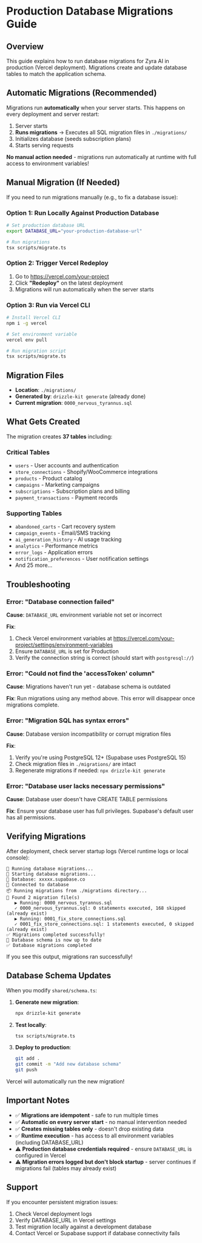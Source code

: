 # Production Database Migrations Guide

## Overview

This guide explains how to run database migrations for Zyra AI in production (Vercel deployment). Migrations create and update database tables to match the application schema.

## Automatic Migrations (Recommended)

Migrations run **automatically** when your server starts. This happens on every deployment and server restart:

1. Server starts
2. **Runs migrations** → Executes all SQL migration files in `./migrations/`
3. Initializes database (seeds subscription plans)
4. Starts serving requests

**No manual action needed** - migrations run automatically at runtime with full access to environment variables!

## Manual Migration (If Needed)

If you need to run migrations manually (e.g., to fix a database issue):

### Option 1: Run Locally Against Production Database

```bash
# Set production database URL
export DATABASE_URL="your-production-database-url"

# Run migrations
tsx scripts/migrate.ts
```

### Option 2: Trigger Vercel Redeploy

1. Go to https://vercel.com/your-project
2. Click **"Redeploy"** on the latest deployment
3. Migrations will run automatically when the server starts

### Option 3: Run via Vercel CLI

```bash
# Install Vercel CLI
npm i -g vercel

# Set environment variable
vercel env pull

# Run migration script
tsx scripts/migrate.ts
```

## Migration Files

- **Location**: `./migrations/`
- **Generated by**: `drizzle-kit generate` (already done)
- **Current migration**: `0000_nervous_tyrannus.sql`

## What Gets Created

The migration creates **37 tables** including:

### Critical Tables
- `users` - User accounts and authentication
- `store_connections` - Shopify/WooCommerce integrations
- `products` - Product catalog
- `campaigns` - Marketing campaigns
- `subscriptions` - Subscription plans and billing
- `payment_transactions` - Payment records

### Supporting Tables
- `abandoned_carts` - Cart recovery system
- `campaign_events` - Email/SMS tracking
- `ai_generation_history` - AI usage tracking
- `analytics` - Performance metrics
- `error_logs` - Application errors
- `notification_preferences` - User notification settings
- And 25 more...

## Troubleshooting

### Error: "Database connection failed"

**Cause**: `DATABASE_URL` environment variable not set or incorrect

**Fix**: 
1. Check Vercel environment variables at https://vercel.com/your-project/settings/environment-variables
2. Ensure `DATABASE_URL` is set for Production
3. Verify the connection string is correct (should start with `postgresql://`)

### Error: "Could not find the 'accessToken' column"

**Cause**: Migrations haven't run yet - database schema is outdated

**Fix**: Run migrations using any method above. This error will disappear once migrations complete.

### Error: "Migration SQL has syntax errors"

**Cause**: Database version incompatibility or corrupt migration files

**Fix**:
1. Verify you're using PostgreSQL 12+ (Supabase uses PostgreSQL 15)
2. Check migration files in `./migrations/` are intact
3. Regenerate migrations if needed: `npx drizzle-kit generate`

### Error: "Database user lacks necessary permissions"

**Cause**: Database user doesn't have CREATE TABLE permissions

**Fix**: Ensure your database user has full privileges. Supabase's default user has all permissions.

## Verifying Migrations

After deployment, check server startup logs (Vercel runtime logs or local console):

```
🔄 Running database migrations...
🔄 Starting database migrations...
📍 Database: xxxxx.supabase.co
🔌 Connected to database
📦 Running migrations from ./migrations directory...
📄 Found 2 migration file(s)
   ▶ Running: 0000_nervous_tyrannus.sql
   ✓ 0000_nervous_tyrannus.sql: 0 statements executed, 168 skipped (already exist)
   ▶ Running: 0001_fix_store_connections.sql
   ✓ 0001_fix_store_connections.sql: 1 statements executed, 0 skipped (already exist)
✅ Migrations completed successfully!
🎉 Database schema is now up to date
✅ Database migrations completed
```

If you see this output, migrations ran successfully!

## Database Schema Updates

When you modify `shared/schema.ts`:

1. **Generate new migration**:
   ```bash
   npx drizzle-kit generate
   ```

2. **Test locally**:
   ```bash
   tsx scripts/migrate.ts
   ```

3. **Deploy to production**:
   ```bash
   git add .
   git commit -m "Add new database schema"
   git push
   ```

Vercel will automatically run the new migration!

## Important Notes

- ✅ **Migrations are idempotent** - safe to run multiple times
- ✅ **Automatic on every server start** - no manual intervention needed
- ✅ **Creates missing tables only** - doesn't drop existing data
- ✅ **Runtime execution** - has access to all environment variables (including DATABASE_URL)
- ⚠️ **Production database credentials required** - ensure `DATABASE_URL` is configured in Vercel
- ⚠️ **Migration errors logged but don't block startup** - server continues if migrations fail (tables may already exist)

## Support

If you encounter persistent migration issues:

1. Check Vercel deployment logs
2. Verify DATABASE_URL in Vercel settings
3. Test migration locally against a development database
4. Contact Vercel or Supabase support if database connectivity fails
